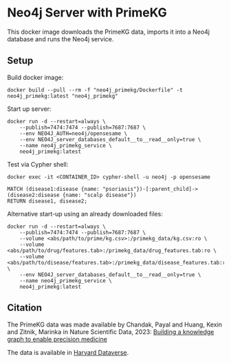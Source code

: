 # Neo4j Server with PrimeKG

This docker image downloads the PrimeKG data, imports it into a Neo4j database and runs the Neo4j service.

## Setup

Build docker image:
```
docker build --pull --rm -f "neo4j_primekg/Dockerfile" -t neo4j_primekg:latest "neo4j_primekg"
```

Start up server:
```
docker run -d --restart=always \
    --publish=7474:7474 --publish=7687:7687 \
    --env NEO4J_AUTH=neo4j/opensesame \
    --env NEO4J_server_databases_default__to__read__only=true \
    --name neo4j_primekg_service \
    neo4j_primekg:latest
```

Test via Cypher shell:
```
docker exec -it <CONTAINER_ID> cypher-shell -u neo4j -p opensesame
```
```
MATCH (disease1:disease {name: "psoriasis"})-[:parent_child]->(disease2:disease {name: "scalp disease"})
RETURN disease1, disease2;
```

Alternative start-up using an already downloaded files:
```
docker run -d --restart=always \
    --publish=7474:7474 --publish=7687:7687 \
    --volume <abs/path/to/prime/kg.csv>:/primekg_data/kg.csv:ro \
    --volume <abs/path/to/drug/features.tab>:/primekg_data/drug_features.tab:ro \
    --volume <abs/path/to/disease/features.tab>:/primekg_data/disease_features.tab:ro \
    --env NEO4J_server_databases_default__to__read__only=true \
    --name neo4j_primekg_service \
    neo4j_primekg:latest
```

## Citation

The PrimeKG data was made available by Chandak, Payal and Huang, Kexin and Zitnik, Marinka in Nature Scientific Data, 2023: [Building a knowledge graph to enable precision medicine](https://www.nature.com/articles/s41597-023-01960-3)

The data is available in [Harvard Dataverse](https://dataverse.harvard.edu/dataset.xhtml?persistentId=doi:10.7910/DVN/IXA7BM).
